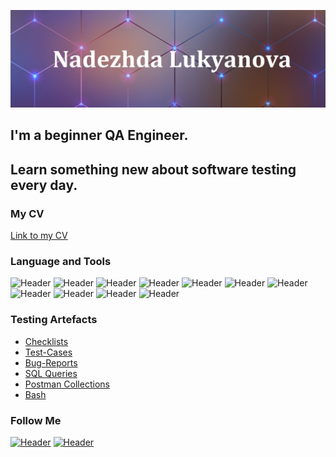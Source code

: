 ![Header](https://github.com/nadyalukyanova/nadyalukyanova/blob/main/assets/name.jpg)

## I'm a beginner QA Engineer. 
## Learn something new about software testing every day.

### My CV 
[Link to my CV](https://drive.google.com/file/d/1eAIvBuWYpbAE0sW07pzcdauwWM1c1aR2/view?usp=sharing)

### Language and Tools
![Header](https://img.shields.io/badge/QASE-090909?style=for-the-badge)
![Header](https://img.shields.io/badge/Jira-090909?style=for-the-badge&logo=jira&logoColor=136be1)
![Header](https://img.shields.io/badge/YouTrack-090909?style=for-the-badge)
![Header](https://img.shields.io/badge/Postman-090909?style=for-the-badge&logo=postman&logoColor=f76935)
![Header](https://img.shields.io/badge/Swagger-090909?style=for-the-badge&logo=swagger&logoColor=7ede2b)
![Header](https://img.shields.io/badge/Github-090909?style=for-the-badge&logo=github&logoColor=ffffff)
![Header](https://img.shields.io/badge/MySQL-090909?style=for-the-badge&logo=mysql&logoColor=ffffff)
![Header](https://img.shields.io/badge/DevTools-090909?style=for-the-badge&logo=googlechrome&logoColor=ffff00)
![Header](https://img.shields.io/badge/AndroidStudio-090909?style=for-the-badge&logo=androidstudio&logoColor=3ad07d)
![Header](https://img.shields.io/badge/Fiddler-090909?style=for-the-badge)
![Header](https://img.shields.io/badge/CharlesProxy-090909?style=for-the-badge&logo=charlesproxy)


### Testing Artefacts

- [Checklists](https://github.com/nadyalukyanova/Checklists.git)
- [Test-Cases](https://github.com/nadyalukyanova/Test-cases.git)
- [Bug-Reports](https://github.com/nadyalukyanova/Bug-Reports.git)
- [SQL Queries](https://github.com/nadyalukyanova/SQLqueries.git)
- [Postman Collections](https://github.com/nadyalukyanova/Postman-Collections.git)
- [Bash](https://github.com/nadyalukyanova/Bash.git)

### Follow Me

[![Header](https://img.shields.io/badge/Telegram-090909?style=for-the-badge&logo=telegram&logoColor=)](https://t.me/Spera_L)
[![Header](https://img.shields.io/badge/LinkedIn-090909?style=for-the-badge&logo=linkedin&logoColor=27A0D9)](https://www.linkedin.com/in/nadezhda-lukyanova/)
